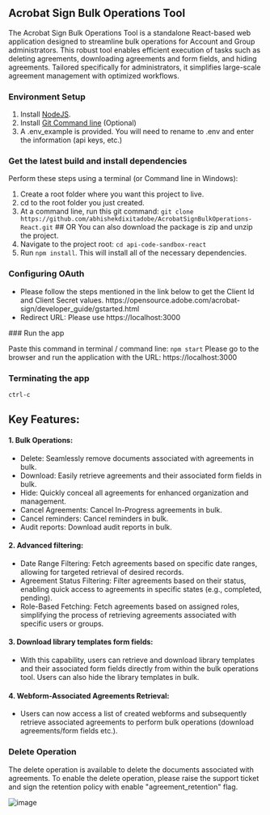 ## Acrobat Sign Bulk Operations Tool

The Acrobat Sign Bulk Operations Tool is a standalone React-based web application designed to streamline bulk operations for Account and Group administrators. This robust tool enables efficient execution of tasks such as deleting agreements, downloading agreements and form fields, and hiding agreements. Tailored specifically for administrators, it simplifies large-scale agreement management with optimized workflows.

### Environment Setup

1. Install [NodeJS](https://nodejs.org/en).
2. Install [Git Command line](https://git-scm.com/downloads) (Optional)
3. A .env_example is provided. You will need to rename to .env and enter the information (api keys, etc.)

### Get the latest build and install dependencies

Perform these steps using a terminal (or Command line in Windows):

1. Create a root folder where you want this project to live.
2. cd to the root folder you just created.
3. At a command line, run this git command:
   `git clone https://github.com/abhishekdixitadobe/AcrobatSignBulkOperations-React.git`
           ## OR
   You can also download the package is zip and unzip the project.
4. Navigate to the project root: `cd api-code-sandbox-react`
5. Run `npm install`. This will install all of the necessary dependencies.

### Configuring OAuth
<ul>
   <li> Please follow the steps mentioned in the link below to get the Client Id and Client Secret values.  https://opensource.adobe.com/acrobat-sign/developer_guide/gstarted.html</li>
   <li> Redirect URL: Please use https://localhost:3000</li>
</ul>
### Run the app

Paste this command in terminal / command line: `npm start`
Please go to the browser and run the application with the URL: https://localhost:3000

### Terminating the app

`ctrl-c`

## Key Features:
#### 1. Bulk Operations:
  <ul>
    <li>
      Delete: Seamlessly remove documents associated with agreements in bulk.
    </li>
      <li>
        Download: Easily retrieve agreements and their associated form fields in bulk.
      </li>
      <li>
        Hide: Quickly conceal all agreements for enhanced organization and management.
      </li>
    <li>
        Cancel Agreements: Cancel In-Progress agreements in bulk.
      </li>
     <li>
        Cancel reminders: Cancel reminders in bulk.
      </li>
      <li>
        Audit reports: Download audit reports in bulk.
      </li>
  </ul>

#### 2. Advanced filtering:
  <ul>
  <li>
    Date Range Filtering: Fetch agreements based on specific date ranges, allowing for targeted retrieval of desired records.
  </li>
  <li>
    Agreement Status Filtering: Filter agreements based on their status, enabling quick access to agreements in specific states (e.g., completed, pending).
  </li>
  <li>
    Role-Based Fetching: Fetch agreements based on assigned roles, simplifying the process of retrieving agreements associated with specific users or groups.
  </li>
  </ul>

#### 3. Download library templates form fields:
  <ul>
  <li>
    With this capability, users can retrieve and download library templates and their associated form fields directly from within the bulk operations tool. Users can also hide the library templates in bulk.
  </li>
</ul>

#### 4. Webform-Associated Agreements Retrieval:
  <ul>
  <li>
    Users can now access a list of created webforms and subsequently retrieve associated agreements to perform bulk operations (download agreements/form fields etc.).
  </li>
</ul>

### Delete Operation
The delete operation is available to delete the documents associated with agreements. To enable the delete operation, please raise the support ticket and sign the retention policy with enable "agreement_retention" flag.
<br>

![image](https://github.com/abhishekdixitadobe/AcrobatSignBulkOperations/assets/93244386/b0cf89cd-0b3f-43c5-ab65-51f81badf6c3)
